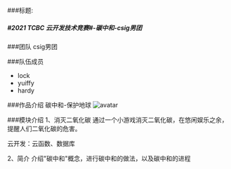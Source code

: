 ###标题: 
##### #2021 TCBC 云开发技术竞赛#-碳中和-csig男团

###团队
csig男团

###队伍成员
* lock
* yuiffy
* hardy

###作品介绍
碳中和-保护地球
![avatar](https://github.com/chenjianfang/carbon_neutral/blob/master/libs/intro.gif)

###模块介绍
1、消灭二氧化碳
通过一个小游戏消灭二氧化碳，在悠闲娱乐之余，提醒人们二氧化碳的危害。

云开发：云函数、数据库

2、简介
介绍"碳中和"概念，进行碳中和的做法，以及碳中和的进程